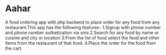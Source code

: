 # Aahar
A food ordering app with php backend to place order for any food from any restaurant.This app has the following features-
    1.Signup with phone number and phone number authetication via sms
    2.Search for any food by name or cuisine and city or location
    3.From the list of food select the food and other items from the restaurant of that food.
    4.Place the order for the food from the cart.
  
